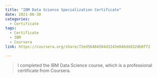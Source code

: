 ```yaml
---
title: "IBM Data Science Specialization Certificate"
date: 2021-06-30
categories:
  - Certificate
tags:
  - Certificate
  - IBM
  - Coursera
link: https://coursera.org/share/72ed56484504d3243e846ddd32db0ff2

---
```

>I completed the IBM Data Science course, which is a professional certificate from Coursera.
